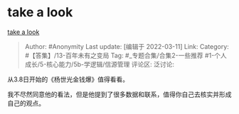 # take a look
[take a look](https://zhuanlan.zhihu.com/p/479537304)

> Author: #Anonymity
> Last update: [编辑于 2022-03-11]
> Link:
> Category: #【答集】/13-百年未有之变局
> Tag: #_专题合集/合集2-一些推荐 #1-个人成长/5-核心能力/5b-学逻辑/信源管理
> 评论区:
> 泛讨论:

从3.8日开始的《杨世光金钱爆》值得看看。

我不尽然同意他的看法，但是他提到了很多数据和联系，值得你自己去核实并形成自己的观点。
